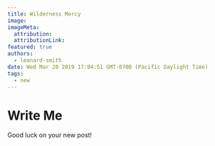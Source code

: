```yaml
---
title: Wilderness Mercy
image:
imageMeta:
  attribution:
  attributionLink:
featured: true
authors: 
  - leonard-smith
date: Wed Mar 20 2019 17:04:51 GMT-0700 (Pacific Daylight Time)
tags:
  - new
---
```


# Write Me

Good luck on your new post!
